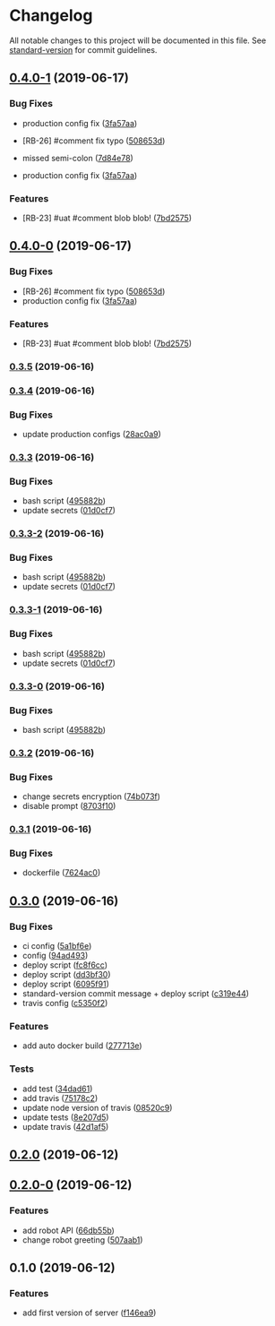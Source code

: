 # Changelog

All notable changes to this project will be documented in this file. See [standard-version](https://github.com/conventional-changelog/standard-version) for commit guidelines.


## [0.4.0-1](https://github.com/rgmax/robots/compare/v0.3.4...v0.4.0-1) (2019-06-17)


### Bug Fixes

* production config fix ([3fa57aa](https://github.com/rgmax/robots/commit/3fa57aa))



* [RB-26] #comment fix typo ([508653d](https://github.com/rgmax/robots/commit/508653d))
* missed semi-colon ([7d84e78](https://github.com/rgmax/robots/commit/7d84e78))
* production config fix ([3fa57aa](https://github.com/rgmax/robots/commit/3fa57aa))


### Features

* [RB-23] #uat #comment blob blob! ([7bd2575](https://github.com/rgmax/robots/commit/7bd2575))



## [0.4.0-0](https://github.com/rgmax/robots/compare/v0.3.4...v0.4.0-0) (2019-06-17)


### Bug Fixes

* [RB-26] #comment fix typo ([508653d](https://github.com/rgmax/robots/commit/508653d))
* production config fix ([3fa57aa](https://github.com/rgmax/robots/commit/3fa57aa))


### Features

* [RB-23] #uat #comment blob blob! ([7bd2575](https://github.com/rgmax/robots/commit/7bd2575))


### [0.3.5](https://github.com/rgmax/robots/compare/v0.3.4...v0.3.5) (2019-06-16)

### [0.3.4](https://github.com/rgmax/robots/compare/v0.3.3...v0.3.4) (2019-06-16)


### Bug Fixes

* update production configs ([28ac0a9](https://github.com/rgmax/robots/commit/28ac0a9))



### [0.3.3](https://github.com/rgmax/robots/compare/v0.3.2...v0.3.3) (2019-06-16)


### Bug Fixes

* bash script ([495882b](https://github.com/rgmax/robots/commit/495882b))
* update secrets ([01d0cf7](https://github.com/rgmax/robots/commit/01d0cf7))



### [0.3.3-2](https://github.com/rgmax/robots/compare/v0.3.2...v0.3.3-2) (2019-06-16)


### Bug Fixes

* bash script ([495882b](https://github.com/rgmax/robots/commit/495882b))
* update secrets ([01d0cf7](https://github.com/rgmax/robots/commit/01d0cf7))



### [0.3.3-1](https://github.com/rgmax/robots/compare/v0.3.2...v0.3.3-1) (2019-06-16)


### Bug Fixes

* bash script ([495882b](https://github.com/rgmax/robots/commit/495882b))
* update secrets ([01d0cf7](https://github.com/rgmax/robots/commit/01d0cf7))



### [0.3.3-0](https://github.com/rgmax/robots/compare/v0.3.2...v0.3.3-0) (2019-06-16)


### Bug Fixes

* bash script ([495882b](https://github.com/rgmax/robots/commit/495882b))



### [0.3.2](https://github.com/rgmax/robots/compare/v0.3.1...v0.3.2) (2019-06-16)


### Bug Fixes

* change secrets encryption ([74b073f](https://github.com/rgmax/robots/commit/74b073f))
* disable prompt ([8703f10](https://github.com/rgmax/robots/commit/8703f10))



### [0.3.1](https://github.com/rgmax/robots/compare/v0.3.0...v0.3.1) (2019-06-16)


### Bug Fixes

* dockerfile ([7624ac0](https://github.com/rgmax/robots/commit/7624ac0))



## [0.3.0](https://github.com/rgmax/robots/compare/v0.2.0...v0.3.0) (2019-06-16)


### Bug Fixes

* ci config ([5a1bf6e](https://github.com/rgmax/robots/commit/5a1bf6e))
* config ([94ad493](https://github.com/rgmax/robots/commit/94ad493))
* deploy script ([fc8f6cc](https://github.com/rgmax/robots/commit/fc8f6cc))
* deploy script ([dd3bf30](https://github.com/rgmax/robots/commit/dd3bf30))
* deploy script ([6095f91](https://github.com/rgmax/robots/commit/6095f91))
* standard-version commit message + deploy script ([c319e44](https://github.com/rgmax/robots/commit/c319e44))
* travis config ([c5350f2](https://github.com/rgmax/robots/commit/c5350f2))


### Features

* add auto docker build ([277713e](https://github.com/rgmax/robots/commit/277713e))


### Tests

* add test ([34dad61](https://github.com/rgmax/robots/commit/34dad61))
* add travis ([75178c2](https://github.com/rgmax/robots/commit/75178c2))
* update node version of travis ([08520c9](https://github.com/rgmax/robots/commit/08520c9))
* update tests ([8e207d5](https://github.com/rgmax/robots/commit/8e207d5))
* update travis ([42d1af5](https://github.com/rgmax/robots/commit/42d1af5))



## [0.2.0](https://github.com/rgmax/robots/compare/v0.2.0-0...v0.2.0) (2019-06-12)



## [0.2.0-0](https://github.com/rgmax/robots/compare/v0.1.0...v0.2.0-0) (2019-06-12)


### Features

* add robot API ([66db55b](https://github.com/rgmax/robots/commit/66db55b))
* change robot greeting ([507aab1](https://github.com/rgmax/robots/commit/507aab1))



## 0.1.0 (2019-06-12)


### Features

* add first version of server ([f146ea9](https://github.com/rgmax/robots/commit/f146ea9))
